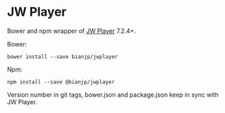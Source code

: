 # JW Player

Bower and npm wrapper of [JW Player](http://www.jwplayer.com/) 7.2.4+.

Bower:

```
bower install --save bianjp/jwplayer
```

Npm:

```
npm install --save @bianjp/jwplayer
```

Version number in git tags, bower.json and package.json keep in sync with JW Player.
